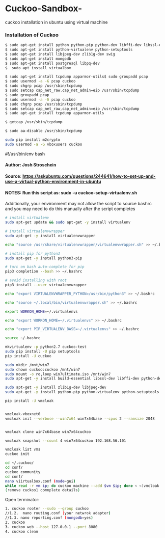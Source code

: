 # Cuckoo-Sandbox-
cuckoo installation in ubuntu using virtual machine


### Installation of Cuckoo
```bash
$ sudo apt-get install python python-pip python-dev libffi-dev libssl-dev
$ sudo apt-get install python-virtualenv python-setuptools
$ sudo apt-get install libjpeg-dev zlib1g-dev swig
$ sudo apt-get install mongodb
$ sudo apt-get install postgresql libpq-dev
$  sudo apt install virtualbox
```

```bash
$ sudo apt-get install tcpdump apparmor-utils$ sudo groupadd pcap
$ sudo usermod -a -G pcap cuckoo
$ sudo chgrp pcap /usr/sbin/tcpdump
$ sudo setcap cap_net_raw,cap_net_admin=eip /usr/sbin/tcpdump
$ sudo groupadd pcap
$ sudo usermod -a -G pcap cuckoo
$ sudo chgrp pcap /usr/sbin/tcpdump
$ sudo setcap cap_net_raw,cap_net_admin=eip /usr/sbin/tcpdump
$ sudo apt-get install tcpdump apparmor-utils
```

```bash
$ getcap /usr/sbin/tcpdump
```

```bash
$ sudo aa-disable /usr/sbin/tcpdump

sudo pip install m2crypto
sudo usermod -a -G vboxusers cuckoo
```

#!/usr/bin/env bash

#### Author: Josh Stroschein
#### Source: https://askubuntu.com/questions/244641/how-to-set-up-and-use-a-virtual-python-environment-in-ubuntu
#### NOTES: Run this script as: sudo -u <USERNAME> cuckoo-setup-virtualenv.sh
 Additionally, your environment may not allow the script to source bashrc and you may need to do this manually after the script completes

```bash
# install virtualenv
sudo apt-get update && sudo apt-get -y install virtualenv

# install virtualenvwrapper
sudo apt-get -y install virtualenvwrapper

echo "source /usr/share/virtualenvwrapper/virtualenvwrapper.sh" >> ~/.bashrc

# install pip for python3
sudo apt-get -y install python3-pip

# turn on bash auto-complete for pip
pip3 completion --bash >> ~/.bashrc

# avoid installing with root
pip3 install --user virtualenvwrapper

echo "export VIRTUALENVWRAPPER_PYTHON=/usr/bin/python3" >> ~/.bashrc

echo "source ~/.local/bin/virtualenvwrapper.sh" >> ~/.bashrc

export WORKON_HOME=~/.virtualenvs

echo "export WORKON_HOME=~/.virtualenvs" >> ~/.bashrc

echo "export PIP_VIRTUALENV_BASE=~/.virtualenvs" >> ~/.bashrc

source ~/.bashrc
```

```bash
mkvirtualenv -p python2.7 cuckoo-test
sudo pip install -U pip setuptools
pip install -U cuckoo
```

```bash
sudo mkdir /mnt/win7
sudo chown cuckoo:cuckoo /mnt/win7
sudo mount -o ro,loop win7ultimate.iso /mnt/win7
sudo apt-get -y install build-essential libssl-dev libffi-dev python-dev genisoimage
```

```bash
sudo apt-get -y install zlib1g-dev libjpeg-dev
sudo apt-get -y install python-pip python-virtualenv python-setuptools swig

pip install -U vmcloak


vmcloak-vboxnet0
vmcloak init --verbose --win7x64 win7x64base --cpus 2 --ramsize 2048


vmcloak clone win7x64base win7x64cuckoo

vmcloak snapshot --count 4 win7x64cuckoo 192.168.56.101
```

```bash
vmcloak list vms
cuckoo init

cd ~/.cuckoo/
cd conf/
cuckoo community
cd conf/  
nano viirtualbox.conf (mode=gui)
while read -r vm ip; do cuckoo machine --add $vm $ip; done < <(vmcloak list vms)
(remove cuckoo1 comnplete details)
```

Open terminator:
```bash
1. cuckoo rooter --sudo --group cuckoo
//1.2.  nano routing.conf (your netwrok adapter)
//1.3. nano reporting.conf (mongodb=yes)
2. cuckoo
3. cuckoo web --host 127.0.0.1 --port 8080
4. cuckoo clean
```

